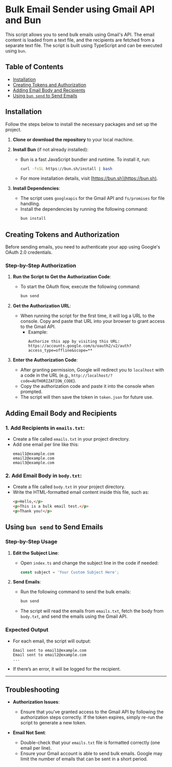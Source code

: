 
# Bulk Email Sender using Gmail API and Bun
This script allows you to send bulk emails using Gmail's API. The email content is loaded from a text file, and the recipients are fetched from a separate text file. The script is built using TypeScript and can be executed using `bun`.
## Table of Contents
- [Installation](#installation)
- [Creating Tokens and Authorization](#creating-tokens-and-authorization)
- [Adding Email Body and Recipients](#adding-email-body-and-recipients)
- [Using `bun send` to Send Emails](#using-bun-send-to-send-emails)

## Installation

Follow the steps below to install the necessary packages and set up the project.

1. **Clone or download the repository** to your local machine.

2. **Install Bun** (if not already installed):
   - Bun is a fast JavaScript bundler and runtime. To install it, run:
     ```bash
     curl -fsSL https://bun.sh/install | bash
     ```
   - For more installation details, visit [https://bun.sh](https://bun.sh).

3. **Install Dependencies**:
   - The script uses `googleapis` for the Gmail API and `fs/promises` for file handling.
   - Install the dependencies by running the following command:
     ```bash
     bun install 
     ```

## Creating Tokens and Authorization

Before sending emails, you need to authenticate your app using Google's OAuth 2.0 credentials.

### Step-by-Step Authorization

1. **Run the Script to Get the Authorization Code**:
   - To start the OAuth flow, execute the following command:
     ```bash
     bun send
     ```
   
2. **Get the Authorization URL**:
   - When running the script for the first time, it will log a URL to the console. Copy and paste that URL into your browser to grant access to the Gmail API.
     - Example:
       ```
       Authorize this app by visiting this URL: https://accounts.google.com/o/oauth2/v2/auth?access_type=offline&scope=**
       ```

3. **Enter the Authorization Code**:
   - After granting permission, Google will redirect you to `localhost` with a code in the URL (e.g., `http://localhost/?code=AUTHORIZATION_CODE`).
   - Copy the authorization code and paste it into the console when prompted.
   - The script will then save the token in `token.json` for future use.

## Adding Email Body and Recipients

### 1. **Add Recipients in `emails.txt`**:
   - Create a file called `emails.txt` in your project directory.
   - Add one email per line like this:
     ```
     email1@example.com
     email2@example.com
     email3@example.com
     ```

### 2. **Add Email Body in `body.txt`**:
   - Create a file called `body.txt` in your project directory.
   - Write the HTML-formatted email content inside this file, such as:
     ```html
     <p>Hello,</p>
     <p>This is a bulk email test.</p>
     <p>Thank you!</p>
     ```

## Using `bun send` to Send Emails

### Step-by-Step Usage

1. **Edit the Subject Line**:
   - Open `index.ts` and change the subject line in the code if needed:
     ```typescript
     const subject = 'Your Custom Subject Here';
     ```

2. **Send Emails**:
   - Run the following command to send the bulk emails:
     ```bash
     bun send
     ```

   - The script will read the emails from `emails.txt`, fetch the body from `body.txt`, and send the emails using the Gmail API.

### Expected Output

- For each email, the script will output:
  ```
  Email sent to email1@example.com
  Email sent to email2@example.com
  ...
  ```
- If there’s an error, it will be logged for the recipient.

---

## Troubleshooting

- **Authorization Issues**:
  - Ensure that you’ve granted access to the Gmail API by following the authorization steps correctly. If the token expires, simply re-run the script to generate a new token.

- **Email Not Sent**:
  - Double-check that your `emails.txt` file is formatted correctly (one email per line).
  - Ensure your Gmail account is able to send bulk emails. Google may limit the number of emails that can be sent in a short period.

